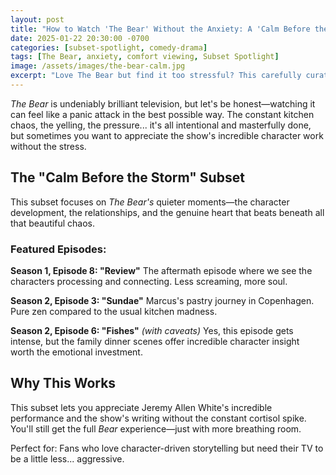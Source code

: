 ```yaml
---
layout: post
title: "How to Watch 'The Bear' Without the Anxiety: A 'Calm Before the Storm' Subset"
date: 2025-01-22 20:30:00 -0700
categories: [subset-spotlight, comedy-drama]
tags: [The Bear, anxiety, comfort viewing, Subset Spotlight]
image: /assets/images/the-bear-calm.jpg
excerpt: "Love The Bear but find it too stressful? This carefully curated subset focuses on the show's quieter, more heartwarming moments without the kitchen chaos."
---
```


*The Bear* is undeniably brilliant television, but let's be honest—watching it can feel like a panic attack in the best possible way. The constant kitchen chaos, the yelling, the pressure... it's all intentional and masterfully done, but sometimes you want to appreciate the show's incredible character work without the stress.

## The "Calm Before the Storm" Subset

This subset focuses on *The Bear's* quieter moments—the character development, the relationships, and the genuine heart that beats beneath all that beautiful chaos.

### Featured Episodes:

**Season 1, Episode 8: "Review"**
The aftermath episode where we see the characters processing and connecting. Less screaming, more soul.

**Season 2, Episode 3: "Sundae"**
Marcus's pastry journey in Copenhagen. Pure zen compared to the usual kitchen madness.

**Season 2, Episode 6: "Fishes"** *(with caveats)*
Yes, this episode gets intense, but the family dinner scenes offer incredible character insight worth the emotional investment.

## Why This Works

This subset lets you appreciate Jeremy Allen White's incredible performance and the show's writing without the constant cortisol spike. You'll still get the full *Bear* experience—just with more breathing room.

Perfect for: Fans who love character-driven storytelling but need their TV to be a little less... aggressive.
